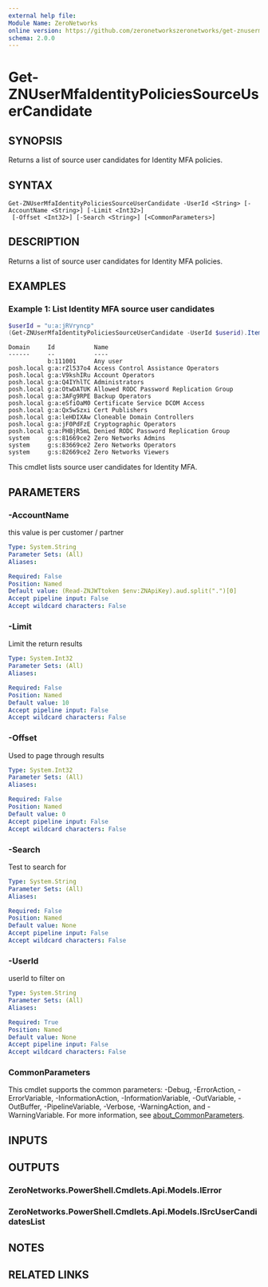 ```yaml
---
external help file:
Module Name: ZeroNetworks
online version: https://github.com/zeronetworkszeronetworks/get-znusermfaidentitypoliciessourceusercandidate
schema: 2.0.0
---
```


# Get-ZNUserMfaIdentityPoliciesSourceUserCandidate

## SYNOPSIS
Returns a list of source user candidates for Identity MFA policies.

## SYNTAX

```
Get-ZNUserMfaIdentityPoliciesSourceUserCandidate -UserId <String> [-AccountName <String>] [-Limit <Int32>]
 [-Offset <Int32>] [-Search <String>] [<CommonParameters>]
```

## DESCRIPTION
Returns a list of source user candidates for Identity MFA policies.

## EXAMPLES

### Example 1: List Identity MFA source user candidates
```powershell
$userId = "u:a:jRVryncp"
(Get-ZNUserMfaIdentityPoliciesSourceUserCandidate -UserId $userid).Items
```

```output
Domain     Id           Name
------     --           ----
           b:111001     Any user
posh.local g:a:rZl537o4 Access Control Assistance Operators
posh.local g:a:V9kshIRu Account Operators
posh.local g:a:Q4IYhlTC Administrators
posh.local g:a:OtwDATUK Allowed RODC Password Replication Group
posh.local g:a:3AFg9RPE Backup Operators
posh.local g:a:eSfiOaM0 Certificate Service DCOM Access
posh.local g:a:Qx5wSzxi Cert Publishers
posh.local g:a:leHDIXAw Cloneable Domain Controllers
posh.local g:a:jF0PdFzE Cryptographic Operators
posh.local g:a:PHBjR5mL Denied RODC Password Replication Group
system     g:s:81669ce2 Zero Networks Admins
system     g:s:83669ce2 Zero Networks Operators
system     g:s:82669ce2 Zero Networks Viewers
```

This cmdlet lists source user candidates for Identity MFA.

## PARAMETERS

### -AccountName
this value is per customer / partner

```yaml
Type: System.String
Parameter Sets: (All)
Aliases:

Required: False
Position: Named
Default value: (Read-ZNJWTtoken $env:ZNApiKey).aud.split(".")[0]
Accept pipeline input: False
Accept wildcard characters: False
```

### -Limit
Limit the return results

```yaml
Type: System.Int32
Parameter Sets: (All)
Aliases:

Required: False
Position: Named
Default value: 10
Accept pipeline input: False
Accept wildcard characters: False
```

### -Offset
Used to page through results

```yaml
Type: System.Int32
Parameter Sets: (All)
Aliases:

Required: False
Position: Named
Default value: 0
Accept pipeline input: False
Accept wildcard characters: False
```

### -Search
Test to search for

```yaml
Type: System.String
Parameter Sets: (All)
Aliases:

Required: False
Position: Named
Default value: None
Accept pipeline input: False
Accept wildcard characters: False
```

### -UserId
userId to filter on

```yaml
Type: System.String
Parameter Sets: (All)
Aliases:

Required: True
Position: Named
Default value: None
Accept pipeline input: False
Accept wildcard characters: False
```

### CommonParameters
This cmdlet supports the common parameters: -Debug, -ErrorAction, -ErrorVariable, -InformationAction, -InformationVariable, -OutVariable, -OutBuffer, -PipelineVariable, -Verbose, -WarningAction, and -WarningVariable. For more information, see [about_CommonParameters](http://go.microsoft.com/fwlink/?LinkID=113216).

## INPUTS

## OUTPUTS

### ZeroNetworks.PowerShell.Cmdlets.Api.Models.IError

### ZeroNetworks.PowerShell.Cmdlets.Api.Models.ISrcUserCandidatesList

## NOTES

## RELATED LINKS

